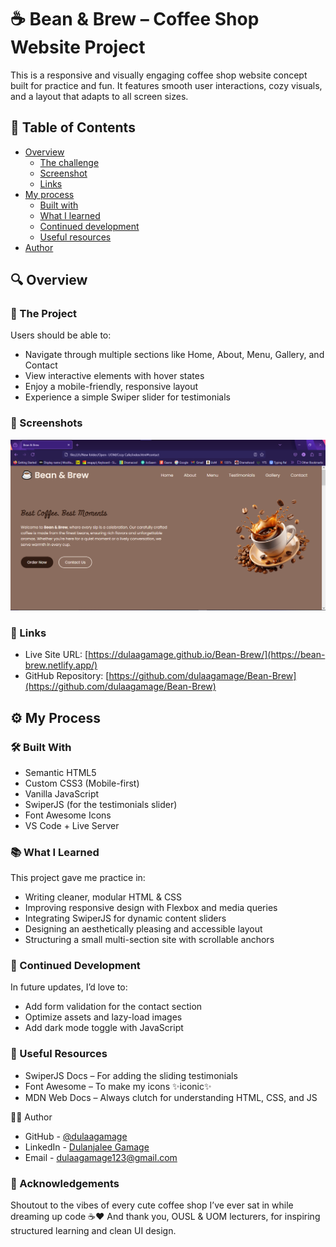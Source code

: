 # ☕ Bean & Brew – Coffee Shop Website Project

This is a responsive and visually engaging coffee shop website concept built for practice and fun. It features smooth user interactions, cozy visuals, and a layout that adapts to all screen sizes.


## 📑 Table of Contents

- [Overview](#overview)
  - [The challenge](#the-challenge)
  - [Screenshot](#screenshot)
  - [Links](#links)
- [My process](#my-process)
  - [Built with](#built-with)
  - [What I learned](#what-i-learned)
  - [Continued development](#continued-development)
  - [Useful resources](#useful-resources)
- [Author](#author)


## 🔍 Overview

### 🎯 The Project

Users should be able to:
- Navigate through multiple sections like Home, About, Menu, Gallery, and Contact
- View interactive elements with hover states
- Enjoy a mobile-friendly, responsive layout
- Experience a simple Swiper slider for testimonials

### 📸 Screenshots

![](./SS/Home.png)

### 🔗 Links

- Live Site URL: [https://dulaagamage.github.io/Bean-Brew/](https://bean-brew.netlify.app/)
- GitHub Repository: [https://github.com/dulaagamage/Bean-Brew](https://github.com/dulaagamage/Bean-Brew)

## ⚙️ My Process

### 🛠 Built With

- Semantic HTML5
- Custom CSS3 (Mobile-first)
- Vanilla JavaScript
- SwiperJS (for the testimonials slider)
- Font Awesome Icons
- VS Code + Live Server

### 📚 What I Learned

This project gave me practice in:

- Writing cleaner, modular HTML & CSS
- Improving responsive design with Flexbox and media queries
- Integrating SwiperJS for dynamic content sliders
- Designing an aesthetically pleasing and accessible layout
- Structuring a small multi-section site with scrollable anchors

### 🚀 Continued Development

In future updates, I’d love to:

- Add form validation for the contact section
- Optimize assets and lazy-load images
- Add dark mode toggle with JavaScript

### 🔎 Useful Resources

- SwiperJS Docs – For adding the sliding testimonials
- Font Awesome – To make my icons ✨iconic✨
- MDN Web Docs – Always clutch for understanding HTML, CSS, and JS

👩‍💻 Author

- GitHub - [@dulaagamage](https://github.com/dulaagamage)
- LinkedIn - [Dulanjalee Gamage](https://www.linkedin.com/in/dulanjalee-gamage-01a7aa207/)
- Email - dulaagamage123@gmail.com

### 🙏 Acknowledgements

Shoutout to the vibes of every cute coffee shop I’ve ever sat in while dreaming up code ☕❤️
And thank you, OUSL & UOM lecturers, for inspiring structured learning and clean UI design.
